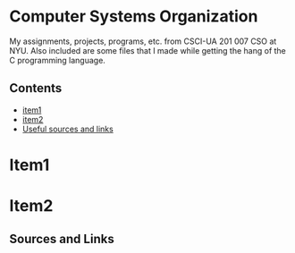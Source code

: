 # Computer Systems Organization
My assignments, projects, programs, etc. from CSCI-UA 201 007 CSO at NYU. Also included are some files that I made while getting the hang of the C programming language.

## Contents
* [item1](#item1)
* [item2](#item2)
* [Useful sources and links](#sources)

# Item1 <a name="item1"></a>



# Item2 <a name="item2"></a>



## Sources and Links <a name="sources"></a>

